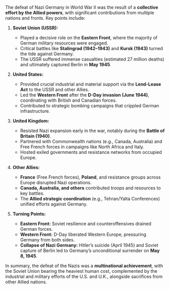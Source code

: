 The defeat of Nazi Germany in World War II was the result of a **collective effort by the Allied powers**, with significant contributions from multiple nations and fronts. Key points include:

1. **Soviet Union (USSR):**  
   - Played a decisive role on the **Eastern Front**, where the majority of German military resources were engaged.  
   - Critical battles like **Stalingrad (1942–1943)** and **Kursk (1943)** turned the tide against Germany.  
   - The USSR suffered immense casualties (estimated 27 million deaths) and ultimately captured Berlin in **May 1945**.

2. **United States:**  
   - Provided crucial industrial and material support via the **Lend-Lease Act** to the USSR and other Allies.  
   - Led the **Western Front** after the **D-Day invasion (June 1944)**, coordinating with British and Canadian forces.  
   - Contributed to strategic bombing campaigns that crippled German infrastructure.

3. **United Kingdom:**  
   - Resisted Nazi expansion early in the war, notably during the **Battle of Britain (1940)**.  
   - Partnered with Commonwealth nations (e.g., Canada, Australia) and Free French forces in campaigns like North Africa and Italy.  
   - Hosted exiled governments and resistance networks from occupied Europe.

4. **Other Allies:**  
   - **France** (Free French forces), **Poland**, and resistance groups across Europe disrupted Nazi operations.  
   - **Canada, Australia, and others** contributed troops and resources to key battles.  
   - The **Allied strategic coordination** (e.g., Tehran/Yalta Conferences) unified efforts against Germany.

5. **Turning Points:**  
   - **Eastern Front:** Soviet resilience and counteroffensives drained German forces.  
   - **Western Front:** D-Day liberated Western Europe, pressuring Germany from both sides.  
   - **Collapse of Nazi Germany:** Hitler’s suicide (April 1945) and Soviet capture of Berlin led to Germany’s unconditional surrender on **May 8, 1945**.

In summary, the defeat of the Nazis was a **multinational achievement**, with the Soviet Union bearing the heaviest human cost, complemented by the industrial and military efforts of the U.S. and U.K., alongside sacrifices from other Allied nations.